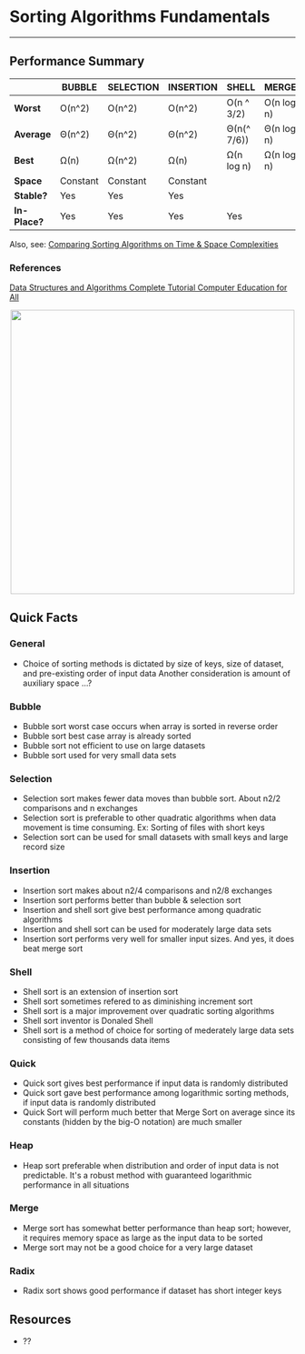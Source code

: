 
# Sorting Algorithms Fundamentals
---



## Performance Summary


|           	| **BUBBLE**   	| **SELECTION** 	| **INSERTION** 	| **SHELL** 		| **MERGE**     | **HEAP**      | **QUICK**|
|-----------	|----------	|-----------	|-----------	|------------	|------------	|------------	|------------	|
| **Worst**     	| O(n^2)   	| O(n^2)    	| O(n^2)    	| O(n ^ 3/2)  	| O(n log n) 	| O(n log n) 	| O(n log n) 	|
| **Average**   	| Θ(n^2)   	| Θ(n^2)    	| Θ(n^2)    	| Θ(n(^ 7/6)) 	| Θ(n log n) 	| Θ(n log n) 	| Θ(n log n) 	|
| **Best**      	| Ω(n)     	| Ω(n^2)    	| Ω(n)      	| Ω(n log n)  	| Ω(n log n) 	| Ω(n log n) 	| Ω(n log n) 	|
| **Space**     	| Constant 	| Constant  	| Constant  	|             	|            	|            	|            	|
| **Stable?**   	| Yes      	| Yes       	| Yes       	|             	|            	|            	|            	|
| **In-Place?** 	| Yes      	| Yes       	| Yes       	| Yes         	|            	|            	|            	|


Also, see: [Comparing Sorting Algorithms on Time & Space Complexities](https://www.c-sharpcorner.com/Resources/1241/comparing-sorting-algorithms-on-time-space-complexities.aspx)


### References

[Data Structures and Algorithms Complete Tutorial Computer Education for All](https://www.youtube.com/watch?v=YWnBbNj_G-U "link title")


<p align="center">
  <img src="https://github.com/lalifk/algorithms/blob/develop/resources/images/sorting/SummaryOfSortingMethods.png" width="500"/>
</p>



## Quick Facts


### General

+ Choice of sorting methods is dictated by size of keys, size of dataset, and pre-existing order of input data
Another consideration is amount of auxiliary space ...? 

### Bubble

+ Bubble sort worst case occurs when array is sorted in reverse order
+ Bubble sort best case array is already sorted
+ Bubble sort not efficient to use on large datasets
+ Bubble sort used for very small data sets

### Selection

+ Selection sort makes fewer data moves than bubble sort. About n2/2 comparisons and n exchanges
+ Selection sort is preferable to other quadratic algorithms when data movement is time consuming. Ex: Sorting of files with short keys
+ Selection sort can be used for small datasets with small keys and large record size

### Insertion

+ Insertion sort makes about n2/4 comparisons and n2/8 exchanges
+ Insertion sort performs better than bubble & selection sort
+ Insertion and shell sort give best performance among quadratic algorithms
+ Insertion and shell sort can be used for moderately large data sets
+ Insertion sort performs very well for smaller input sizes. And yes, it does beat merge sort

### Shell

+ Shell sort is an extension of insertion sort
+ Shell sort sometimes refered to as diminishing increment sort
+ Shell sort is a major improvement over quadratic sorting algorithms
+ Shell sort inventor is Donaled Shell
+ Shell sort is a method of choice for sorting of mederately large data sets consisting of few thousands data items

### Quick

+ Quick sort gives best performance if input data is randomly distributed
+ Quick sort gave best performance among logarithmic sorting methods, if input data is randomly distributed
+ Quick Sort will perform much better that Merge Sort on average since its constants (hidden by the big-O notation) are much smaller

### Heap

+ Heap sort preferable when distribution and order of input data is not predictable. It's a robust method with guaranteed logarithmic performance in all situations

### Merge

+ Merge sort has somewhat better performance than heap sort; however, it requires memory space as large as the input data to be sorted
+ Merge sort may not be a good choice for a very large dataset

### Radix

+ Radix sort shows good performance if dataset has short integer keys



## Resources


+ ??
